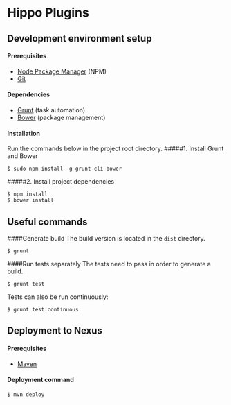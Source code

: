 Hippo Plugins
=============

## Development environment setup
#### Prerequisites

* [Node Package Manager](https://npmjs.org/) (NPM)
* [Git](http://git-scm.com/)

#### Dependencies

* [Grunt](http://gruntjs.com/) (task automation)
* [Bower](http://bower.io/) (package management)

#### Installation
Run the commands below in the project root directory.
#####1. Install Grunt and Bower

    $ sudo npm install -g grunt-cli bower

#####2. Install project dependencies

    $ npm install
    $ bower install

## Useful commands

####Generate build
The build version is located in the `dist` directory.

    $ grunt

####Run tests separately
The tests need to pass in order to generate a build.

    $ grunt test

Tests can also be run continuously:

    $ grunt test:continuous

## Deployment to Nexus
#### Prerequisites

* [Maven](http://maven.apache.org/)

#### Deployment command

    $ mvn deploy
